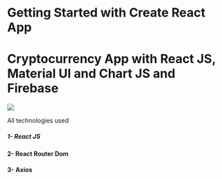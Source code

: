 # Getting Started with Create React App
# Cryptocurrency App with React JS, Material UI and Chart JS and Firebase

![](https://github.com/muratavci05/ReactJS-Cryptocurrency-APP/blob/08723d6cb4622ceb9c6e68af292c45a781702f60/src/components/assets/view.gif)


All technologies used

##### 1- React JS
#### 2- React Router Dom
#### 3- Axios
